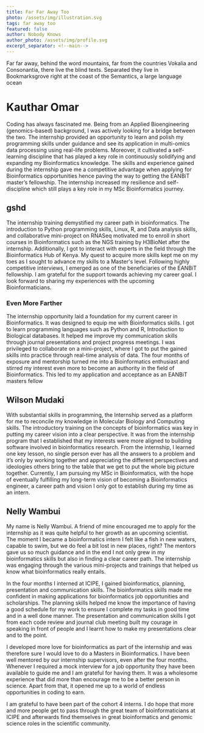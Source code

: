 ```yaml
---
title: Far Far Away Too
photo: /assets/img/illustration.svg
tags: far away too
featured: false
author: Nobody Knows
author_photo: /assets/img/profile.svg
excerpt_separator: <!--main-->
---
```


Far far away, behind the word mountains, far from the countries Vokalia and Consonantia, there live the blind texts. Separated they live in Bookmarksgrove right at the coast of the Semantics, a large language ocean

<!--main-->

# Kauthar Omar

Coding has always fascinated me. Being from an Applied Bioengineering (genomics-based) background, I was actively looking for a bridge between the two. The internship provided an opportunity to learn and polish my programming skills under guidance and see its application in multi-omics data processing using real-life problems. Moreover, it cultivated a self-learning discipline that has played a key role in continuously solidifying and expanding my Bioinformatics knowledge. The skills and experience gained during the internship gave me a competitive advantage when applying for Bioinformatics opportunities hence paving the way to getting the EANBiT master’s fellowship. The internship increased my resilience and self-discipline which still plays a key role in my MSc Bioinformatics journey.

## gshd

The internship training demystified my career path in bioinformatics. The introduction to Python programming skills, Linux, R, and Data analysis skills, and collaborative mini-project on RNASeq motivated me to enroll in short courses in Bioinformatics such as the NGS training by H3BioNet after the internship. Additionally, I got to interact with experts in the field through the Bioinformatics Hub of Kenya. My quest to acquire more skills kept me on my toes as I sought to advance my skills to a Master's level. Following highly competitive interviews, I emerged as one of the beneficiaries of the EANBiT fellowship. I am grateful for the support towards achieving my career goal. I look forward to sharing my experiences with the upcoming Bioinformaticians.

### Even More Farther

The internship opportunity laid a foundation for my current career in Bioinformatics. It was designed to equip me with Bioinformatics skills. I got to learn programming languages such as Python and R, Introduction to Biological databases. It helped me improve my communication skills through journal presentations and project progress meetings. I was privileged to collaborate on a mini-project, where I got to put the gained skills into practice through real-time analysis of data. The four months of exposure and mentorship turned me into a Bioinformatics enthusiast and stirred my interest even more to become an authority in the field of Bioinformatics. This led to my application and acceptance as an EANBiT masters fellow

## Wilson Mudaki

With substantial skills in programming, the Internship served as a platform for me to reconcile my knowledge in Molecular Biology and Computing skills. The introductory training on the concepts of bioinformatics was key in putting my career vision into a clear perspective. It was from the internship program that I established that my interests were more aligned to building software involved in bioinformatics research. From the internship, I learned one key lesson, no single person ever has all the answers to a problem and it’s only by working together and appreciating the different perspectives and ideologies others bring to the table that we get to put the whole big picture together. Currently, I am pursuing my MSc in Bioinformatics, with the hope of eventually fulfilling my long-term vision of becoming a Bioinformatics engineer, a career path and vision I only got to establish during my time as an intern.

## Nelly Wambui

My name is Nelly Wambui. A friend of mine encouraged me to apply for the internship as it was quite helpful to her growth as an upcoming scientist. The moment I became a bioinformatics intern I felt like a fish in new waters, capable to swim, but we do feel a bit lost in new places, right? The mentors gave us so much guidance and in the end I not only grew in my bioinformatics skills but also in finding a clear career path. The internship was engaging  through the various mini-projects and trainings that helped us know what bioinformatics really entails. 

In the four months I interned at ICIPE, I gained bioinformatics, planning, presentation and communication skills. The bioinformatics skills made me confident in making applications for bioinformatics job opportunities and scholarships. The planning skills helped me know the importance of having a good schedule for my work to ensure I complete my tasks in good time and in a well done manner. The presentation and communication skills I got from each code review and journal club meeting built my courage in speaking in front of people and I learnt how to make my presentations clear and to the point.  

I developed more love for bioinformatics as part of the internship and was therefore sure I would love to do a Masters in Bioinformatics. I have been well mentored by our internship supervisors, even after the four months. Whenever I required a mock interview for a job opportunity they have been available to guide me and I am grateful for having them. It was a wholesome experience that did more than encourage me to be a better person in science. Apart from that, it opened me up to a world of endless opportunities in coding to earn.  

I am grateful to have been part of the cohort 4 interns. I do hope that more and more people get to pass through the great team of bioinformaticians at ICIPE and afterwards find themselves in great bioinformatics and genomic science roles in the scientific community.
